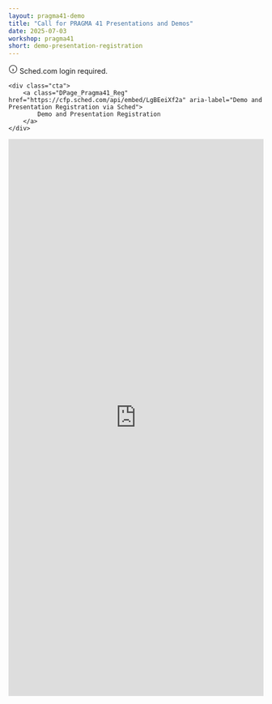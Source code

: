```yaml
---
layout: pragma41-demo
title: "Call for PRAGMA 41 Presentations and Demos"
date: 2025-07-03
workshop: pragma41
short: demo-presentation-registration
---
```


<div class="DCT_liebiao">
    <div class="login-note" aria-live="polite">
        <!-- info icon -->
        <svg width="18" height="18" viewBox="0 0 24 24" fill="none" aria-hidden="true">
            <circle cx="12" cy="12" r="10" stroke="currentColor" stroke-width="1.5" />
            <path d="M12 8h.01M11 11h2v6h-2z" fill="currentColor" />
        </svg>
        Sched.com login required.
    </div>
    
    <div class="cta">
        <a class="DPage_Pragma41_Reg" href="https://cfp.sched.com/api/embed/LgBEeiXf2a" aria-label="Demo and Presentation Registration via Sched">
            Demo and Presentation Registration
        </a>
    </div>
</div> <!-- DCT_liebiao --> 

<div style="max-width: 1400px; width: 100%; margin: 0 auto; position: relative;">
  <iframe
    src="https://cfp.sched.com/api/embed/LgBEeiXf2a"
    width="100%"
    height="1100"
    style="border: none;"
    allowfullscreen>
  </iframe>
</div>

